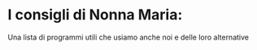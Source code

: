 # I consigli di Nonna Maria:
Una lista di programmi utili che usiamo anche noi e delle loro alternative
